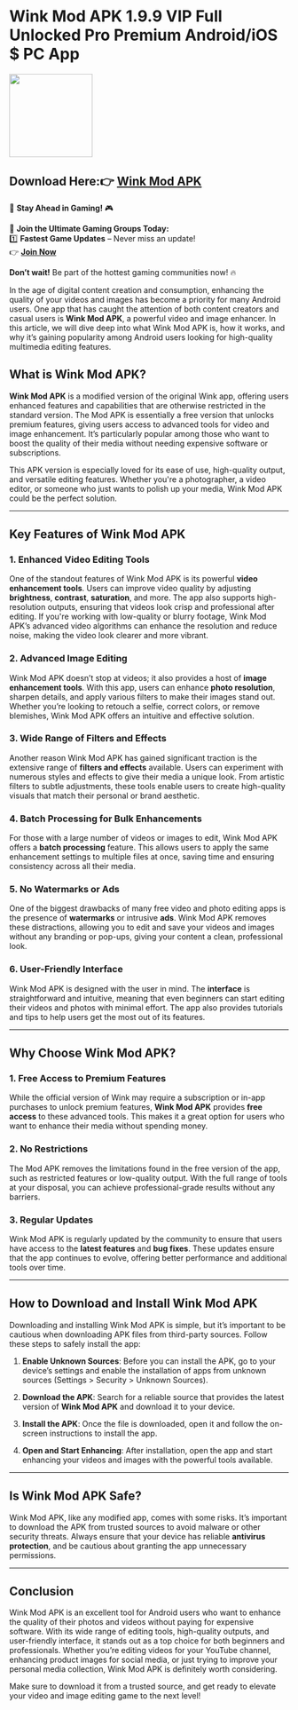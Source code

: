 # Wink Mod APK 1.9.9 VIP Full Unlocked Pro Premium Android/iOS $ PC App

<img src="https://github.com/user-attachments/assets/47e4a3e1-0597-4216-8ca1-a9c78ed51ee1" width="150" />

## Download Here:👉 [Wink Mod APK](https://apkbros.com/Wink-Mod-APK/) 
🚀 **Stay Ahead in Gaming!** 🎮

📢 **Join the Ultimate Gaming Groups Today:**  
1️⃣ **Fastest Game Updates** – Never miss an update!  
👉 [**Join Now**](https://t.me/apkbros_official)

**Don’t wait!** Be part of the hottest gaming communities now! 🔥

In the age of digital content creation and consumption, enhancing the quality of your videos and images has become a priority for many Android users. One app that has caught the attention of both content creators and casual users is **Wink Mod APK**, a powerful video and image enhancer. In this article, we will dive deep into what Wink Mod APK is, how it works, and why it’s gaining popularity among Android users looking for high-quality multimedia editing features.

## What is Wink Mod APK?

**Wink Mod APK** is a modified version of the original Wink app, offering users enhanced features and capabilities that are otherwise restricted in the standard version. The Mod APK is essentially a free version that unlocks premium features, giving users access to advanced tools for video and image enhancement. It’s particularly popular among those who want to boost the quality of their media without needing expensive software or subscriptions.

This APK version is especially loved for its ease of use, high-quality output, and versatile editing features. Whether you're a photographer, a video editor, or someone who just wants to polish up your media, Wink Mod APK could be the perfect solution.

---

## Key Features of Wink Mod APK

### 1. **Enhanced Video Editing Tools**
One of the standout features of Wink Mod APK is its powerful **video enhancement tools**. Users can improve video quality by adjusting **brightness**, **contrast**, **saturation**, and more. The app also supports high-resolution outputs, ensuring that videos look crisp and professional after editing. If you're working with low-quality or blurry footage, Wink Mod APK’s advanced video algorithms can enhance the resolution and reduce noise, making the video look clearer and more vibrant.

### 2. **Advanced Image Editing**
Wink Mod APK doesn’t stop at videos; it also provides a host of **image enhancement tools**. With this app, users can enhance **photo resolution**, sharpen details, and apply various filters to make their images stand out. Whether you’re looking to retouch a selfie, correct colors, or remove blemishes, Wink Mod APK offers an intuitive and effective solution.

### 3. **Wide Range of Filters and Effects**
Another reason Wink Mod APK has gained significant traction is the extensive range of **filters and effects** available. Users can experiment with numerous styles and effects to give their media a unique look. From artistic filters to subtle adjustments, these tools enable users to create high-quality visuals that match their personal or brand aesthetic.

### 4. **Batch Processing for Bulk Enhancements**
For those with a large number of videos or images to edit, Wink Mod APK offers a **batch processing** feature. This allows users to apply the same enhancement settings to multiple files at once, saving time and ensuring consistency across all their media.

### 5. **No Watermarks or Ads**
One of the biggest drawbacks of many free video and photo editing apps is the presence of **watermarks** or intrusive **ads**. Wink Mod APK removes these distractions, allowing you to edit and save your videos and images without any branding or pop-ups, giving your content a clean, professional look.

### 6. **User-Friendly Interface**
Wink Mod APK is designed with the user in mind. The **interface** is straightforward and intuitive, meaning that even beginners can start editing their videos and photos with minimal effort. The app also provides tutorials and tips to help users get the most out of its features.

---

## Why Choose Wink Mod APK?

### 1. **Free Access to Premium Features**
While the official version of Wink may require a subscription or in-app purchases to unlock premium features, **Wink Mod APK** provides **free access** to these advanced tools. This makes it a great option for users who want to enhance their media without spending money.

### 2. **No Restrictions**
The Mod APK removes the limitations found in the free version of the app, such as restricted features or low-quality output. With the full range of tools at your disposal, you can achieve professional-grade results without any barriers.

### 3. **Regular Updates**
Wink Mod APK is regularly updated by the community to ensure that users have access to the **latest features** and **bug fixes**. These updates ensure that the app continues to evolve, offering better performance and additional tools over time.

---

## How to Download and Install Wink Mod APK

Downloading and installing Wink Mod APK is simple, but it’s important to be cautious when downloading APK files from third-party sources. Follow these steps to safely install the app:

1. **Enable Unknown Sources**: Before you can install the APK, go to your device’s settings and enable the installation of apps from unknown sources (Settings > Security > Unknown Sources).
  
2. **Download the APK**: Search for a reliable source that provides the latest version of **Wink Mod APK** and download it to your device.

3. **Install the APK**: Once the file is downloaded, open it and follow the on-screen instructions to install the app.

4. **Open and Start Enhancing**: After installation, open the app and start enhancing your videos and images with the powerful tools available.

---

## Is Wink Mod APK Safe?

Wink Mod APK, like any modified app, comes with some risks. It’s important to download the APK from trusted sources to avoid malware or other security threats. Always ensure that your device has reliable **antivirus protection**, and be cautious about granting the app unnecessary permissions.

---

## Conclusion

Wink Mod APK is an excellent tool for Android users who want to enhance the quality of their photos and videos without paying for expensive software. With its wide range of editing tools, high-quality outputs, and user-friendly interface, it stands out as a top choice for both beginners and professionals. Whether you’re editing videos for your YouTube channel, enhancing product images for social media, or just trying to improve your personal media collection, Wink Mod APK is definitely worth considering.

Make sure to download it from a trusted source, and get ready to elevate your video and image editing game to the next level!
